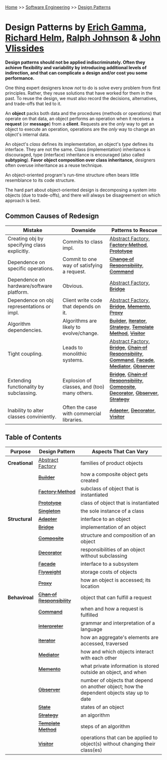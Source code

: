 [Home](../../README.md) >> [Software Engineering](../../README.md#software-engineering) >> [Design Patterns](./README.md)

# Design Patterns by [Erich Gamma](https://www.google.com/search?newwindow=1&rlz=1C5CHFA_enUS983US983&sxsrf=ALiCzsaB_94pXs0S2sz9_nRSbqncpjaWxA:1664738898246&q=Erich+Gamma&stick=H4sIAAAAAAAAAOPgE-LQz9U3SDIyLFDiBLGMi5PScrVkspOt9JPy87P1y4syS0pS8-LL84uyrRJLSzLyixaxcrsWZSZnKLgn5uYm7mBl3MXOxMEIAOIl3rVLAAAA&sa=X&ved=2ahUKEwi1u7HVo8L6AhWOEFkFHebgAUEQmxMoAHoECFgQAg), [Richard Helm](https://www.google.com/search?newwindow=1&rlz=1C5CHFA_enUS983US983&sxsrf=ALiCzsaB_94pXs0S2sz9_nRSbqncpjaWxA:1664738898246&q=Richard+Helm&stick=H4sIAAAAAAAAAOPgE-LQz9U3SDIyLFDiBLHMknNzcrVkspOt9JPy87P1y4syS0pS8-LL84uyrRJLSzLyixax8gRlJmckFqUoeKTm5O5gZdzFzsTBCAA0-B00TAAAAA&sa=X&ved=2ahUKEwi1u7HVo8L6AhWOEFkFHebgAUEQmxMoA3oECFgQBQ), [Ralph Johnson](https://www.google.com/search?newwindow=1&rlz=1C5CHFA_enUS983US983&sxsrf=ALiCzsaB_94pXs0S2sz9_nRSbqncpjaWxA:1664738898246&q=Ralph+Johnson+computer+scientist&stichttps://www.google.com/search?newwindow=1&rlz=1C5CHFA_enUS983US983&sxsrf=ALiCzsaB_94pXs0S2sz9_nRSbqncpjaWxA:1664738898246&q=Ralph+Johnson+computer+scientist&stick=H4sIAAAAAAAAAOPgE-LQz9U3SDIyLFDiBLEsjNPLU7RkspOt9JPy87P1y4syS0pS8-LL84uyrRJLSzLyixaxKgUl5hRkKHjlZ-QV5-cpaCTn5xaUlqQWKRQnZ6bmlWQWl2juYGXcxc7EwQgAnbxn82IAAAA&sa=X&ved=2ahUKEwi1u7HVo8L6AhWOEFkFHebgAUEQmxMoAnoECFgQBAk=H4sIAAAAAAAAAOPgE-LQz9U3SDIyLFDiBLEsjNPLU7RkspOt9JPy87P1y4syS0pS8-LL84uyrRJLSzLyixaxKgUl5hRkKHjlZ-QV5-cpaCTn5xaUlqQWKRQnZ6bmlWQWl2juYGXcxc7EwQgAnbxn82IAAAA&sa=X&ved=2ahUKEwi1u7HVo8L6AhWOEFkFHebgAUEQmxMoAnoECFgQBA) & [John Vlissides](https://www.google.com/search?newwindow=1&rlz=1C5CHFA_enUS983US983&sxsrf=ALiCzsaB_94pXs0S2sz9_nRSbqncpjaWxA:1664738898246&q=John+Vlissides&stick=H4sIAAAAAAAAAOPgE-LQz9U3SDIyLFDiBLEszMvKjLRkspOt9JPy87P1y4syS0pS8-LL84uyrRJLSzLyixax8nnlZ-QphOVkFhdnpqQW72Bl3MXOxMEIAKer1XpOAAAA&sa=X&ved=2ahUKEwi1u7HVo8L6AhWOEFkFHebgAUEQmxMoAXoECFgQAw)

**Design patterns should not be applied indiscriminately. Often they achieve flexibility and variability by introducing additional levels of indirection, and that can complicate a design and/or cost you some performance.**

One thing expert designers know *not* to do is solve every problem from first principles. Rather, they reuse solutions that have worked for them in the past. To reuse the design, we must also record the decisions, alternatives, and trade-offs that led to it.

An **object** packs both data and the procedures (methods or operations) that operate on that data, an object performs an operation when it receives a **request** (or **message**) from a **client**. Requests are the *only* way to get an object to execute an operation, operations are the *only* way to change an object's internal data.

An object's *class* defines its implementation, an object's *type* defines its interface. They are not the same. Class (implementation) inheritance is discouraged, type (interface) inheritance is encouraged (also called **subtyping**). **Favor object composition over class inheritance,** designers often overuse inheritance as a reuse technique.

An object-oriented program's run-time structure often bears little resemblance to its code structure.

The hard part about object-oriented design is decomposing a system into objects (due to trade-offs), and there will always be disagreement on which approach is best.

## Common Causes of Redesign

| Mistake                                      | Downside                                     | Patterns to Rescue                                                                                                                                                      |
|----------------------------------------------|----------------------------------------------|-------------------------------------------------------------------------------------------------------------------------------------------------------------------------|
| Creating obj by specifying class explicitly. | Commits to class impl.                       | [Abstract Factory](patterns/p01_abstract_factory), [~~Factory Method~~](), [~~Prototype~~]()                                                                            |
| Dependence on specific operations.           | Commit to one way of satisfying a request.   | [~~Change of Responsibility~~](), [~~Command~~]()                                                                                                                       |
| Dependence on hardware/software platform.    | Obvious.                                     | [Abstract Factory](patterns/p01_abstract_factory), [~~Bridge~~]()                                                                                                       |
| Dependence on obj representations or impl.   | Client write code that depends on it.        | [Abstract Factory](patterns/p01_abstract_factory), [~~Bridge~~](), [~~Memento~~](), [~~Proxy~~]()                                                                       |
| Algorithm dependencies.                      | Algorithms are likely to evolve/change.      | [~~Builder~~](), [~~Iterator~~](), [~~Strategy~~](), [~~Template Method~~](), [~~Visitor~~]()                                                                           |
| Tight coupling.                              | Leads to monolithic systems.                 | [Abstract Factory](patterns/p01_abstract_factory), [~~Bridge~~](), [~~Chain of Responsibility~~](), [~~Command~~](), [~~Facade~~](), [~~Mediator~~](), [~~Observer~~]() |
| Extending functionality by subclassing.      | Explosion of classes, and (too) many others. | [~~Bridge~~](), [~~Chain of Responsibility~~](), [~~Composite~~](), [~~Decorator~~](), [~~Observer~~](), [~~Strategy~~]()                                               |
| Inability to alter classes conviniently.     | Often the case with commercial libraries.    | [~~Adapter~~](), [~~Decorator~~](), [~~Visitor~~]()                                                                                                                     |

## Table of Contents

| Purpose        | Design Pattern                                    | Aspects That Can Vary                                                                      |
|----------------|---------------------------------------------------|--------------------------------------------------------------------------------------------|
| **Creational** | [Abstract Factory](patterns/p01_abstract_factory) | families of product objects                                                                |
|                | [~~Builder~~]()                                   | how a composite object gets created                                                        |
|                | [~~Factory Method~~]()                            | subclass of object that is instantiated                                                    |
|                | [~~Prototype~~]()                                 | class of object that is instantiated                                                       |
|                | [~~Singleton~~]()                                 | the sole instance of  a class                                                              |
| **Structural** | [~~Adapter~~]()                                   | interface to an object                                                                     |
|                | [~~Bridge~~]()                                    | implementation of an object                                                                |
|                | [~~Composite~~]()                                 | structure and composition of an object                                                     |
|                | [~~Decorator~~]()                                 | responsibilities of an object without subclassing                                          |
|                | [~~Facade~~]()                                    | interface to a subsystem                                                                   |
|                | [~~Flyweight~~]()                                 | storage costs of objects                                                                   |
|                | [~~Proxy~~]()                                     | how an object is accessed; its location                                                    |
| **Behaviroal** | [~~Chan of Responsibility~~]()                    | object that can fulfill a request                                                          |
|                | [~~Command~~]()                                   | when and how a request is fulfilled                                                        |
|                | [~~Interpreter~~]()                               | grammar and interpretation of a language                                                   |
|                | [~~Iterator~~]()                                  | how an aggregate's elements are accessed, traversed                                        |
|                | [~~Mediator~~]()                                  | how and which objects interact with each other                                             |
|                | [~~Memento~~]()                                   | what private information is stored outside an object, and when                             |
|                | [~~Observer~~]()                                  | number of objects that depend on another object; how the dependent objects stay up to date |
|                | [~~State~~]()                                     | states of an object                                                                        |
|                | [~~Strategy~~]()                                  | an algorithm                                                                               |
|                | [~~Template Method~~]()                           | steps of an algorithm                                                                      |
|                | [~~Visitor~~]()                                   | operations that can be applied to object(s) without changing their class(es)               |
